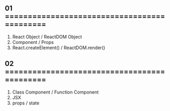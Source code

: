 ## 01 ============================================
1. React Object / ReactDOM Object
2. Component / Props
3. React.createElement() / ReactDOM.render()

## 02 ============================================
1. Class Component / Function Component
2. JSX
3. props / state
